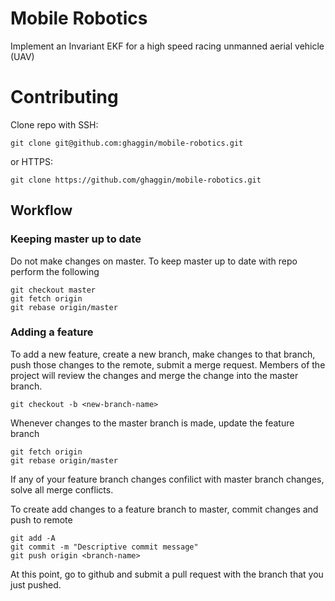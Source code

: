 # Mobile Robotics
Implement an Invariant EKF for a high speed racing unmanned aerial vehicle (UAV)


# Contributing

Clone repo with SSH:

``` git clone git@github.com:ghaggin/mobile-robotics.git ```

or HTTPS:

```git clone https://github.com/ghaggin/mobile-robotics.git```

## Workflow

### Keeping master up to date
Do not make changes on master.  To keep master up to date with repo perform the following

```
git checkout master
git fetch origin
git rebase origin/master
```

### Adding a feature

To add a new feature, create a new branch, make changes to that branch, push those changes to the remote, submit a merge request.  Members of the project will review the changes and merge the change into the master branch.
```
git checkout -b <new-branch-name>
```

Whenever changes to the master branch is made, update the feature branch
```
git fetch origin
git rebase origin/master
```
If any of your feature branch changes confilict with master branch changes, solve all merge conflicts.

To create add changes to a feature branch to master, commit changes and push to remote
```
git add -A
git commit -m "Descriptive commit message"
git push origin <branch-name>
```

At this point, go to github and submit a pull request with the branch that you just pushed.